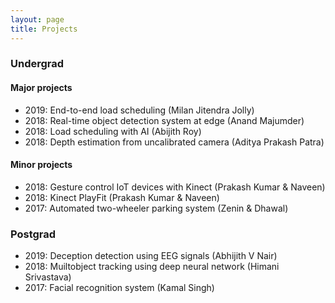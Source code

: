 ```yaml
---
layout: page
title: Projects
---
```


### Undergrad

#### Major projects

* 2019: End-to-end load scheduling (Milan Jitendra Jolly)
* 2018: Real-time object detection system at edge (Anand Majumder)
* 2018: Load scheduling with AI (Abijith Roy)
* 2018: Depth estimation from uncalibrated camera (Aditya Prakash Patra)

#### Minor projects

* 2018: Gesture control IoT devices with Kinect (Prakash Kumar & Naveen)
* 2018: Kinect PlayFit (Prakash Kumar & Naveen)
* 2017: Automated two-wheeler parking system (Zenin & Dhawal)

### Postgrad

* 2019: Deception detection using EEG signals (Abhijith V Nair)
* 2018: Muiltobject tracking using deep neural network (Himani Srivastava)
* 2017: Facial recognition system (Kamal Singh)